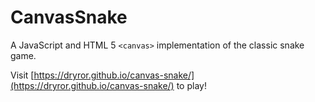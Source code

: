 # CanvasSnake

A JavaScript and HTML 5 `<canvas>` implementation of the classic snake game.

Visit [https://dryror.github.io/canvas-snake/](https://dryror.github.io/canvas-snake/) to play!
